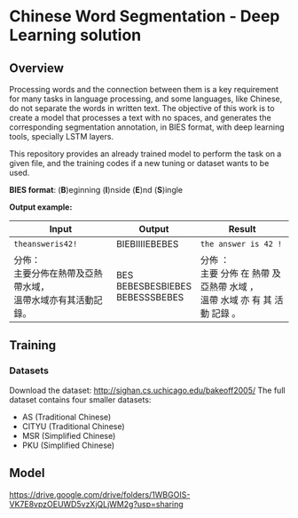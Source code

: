 # Chinese Word Segmentation -  Deep Learning solution

## Overview

Processing words and the connection between them is a key requirement for many tasks in language processing, and some languages, like Chinese, do not separate the words in written text. The objective of this work is to create a model that processes a text with no spaces, and generates the corresponding segmentation annotation, in BIES format, with deep learning tools, specially LSTM layers.

This repository provides an already trained model to perform the task on a given file, and the training codes if a new tuning or dataset wants to be used. 

**BIES format**: (**B**)eginning (**I**)nside (**E**)nd (**S**)ingle

**Output example:**

| Input                                                        | Output                                  | Result                                                       |
| ------------------------------------------------------------ | --------------------------------------- | ------------------------------------------------------------ |
| `theansweris42!`                                             | BIEBIIIIEBEBES                          | `the answer is 42 !`                                         |
| 分佈：<br/>主要分佈在熱帶及亞熱帶水域，<br/>溫帶水域亦有其活動記錄。 | BES<br/>BEBESBESBIEBES<br/>BEBESSSBEBES | 分佈 ：<br/>主要 分佈 在 熱帶 及 亞熱帶 水域 ，<br/>溫帶 水域 亦 有 其 活動 記錄 。 |

## Training



### Datasets 

Download the dataset: http://sighan.cs.uchicago.edu/bakeoff2005/
The full dataset contains four smaller datasets:

* AS (Traditional Chinese)
* CITYU (Traditional Chinese)
* MSR (Simplified Chinese)
* PKU (Simplified Chinese)

## Model



https://drive.google.com/drive/folders/1WBGOIS-VK7E8vpzOEUWD5vzXjQLjWM2g?usp=sharing